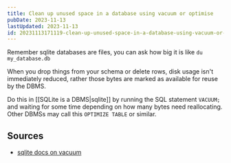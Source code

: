 ```yaml
---
title: Clean up unused space in a database using vacuum or optimise
pubDate: 2023-11-13
lastUpdated: 2023-11-13
id: 20231113171119-clean-up-unused-space-in-a-database-using-vacuum-or-optimise
---
```


Remember sqlite databases are files, you can ask how big it is like `du my_database.db`

When you drop things from your schema or delete rows, disk usage isn't immediately reduced, rather those bytes are marked as available for reuse by the DBMS.

Do this in [[SQLite is a DBMS|sqlite]] by running the SQL statement `VACUUM;` and waiting for some time depending on how many bytes need reallocating. Other DBMSs may call this `OPTIMIZE TABLE` or similar.

## Sources

- [sqlite docs on vacuum](https://www.sqlite.org/lang_vacuum.html)
